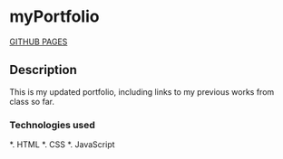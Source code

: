 # myPortfolio
[GITHUB PAGES](https://codyrdavis.github.io/myPortfolio/)

## Description
This is my updated portfolio, including links to my previous works from class so far.

### Technologies used
*. HTML
*. CSS
*. JavaScript
